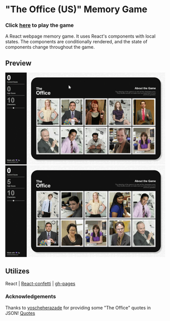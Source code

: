 # "The Office (US)" Memory Game

### Click [here](https://graysonlee123.github.io/memory-game/) to play the game

A React webpage memory game. It uses React's components with local states. The components are conditionally rendered, and the state of components change throughout the game. 

## Preview
![](gif-1.gif) <br>
![](gif-2.gif)

## Utilizes

React | [React-confetti](https://www.npmjs.com/package/react-confetti) | [gh-pages](https://www.npmjs.com/package/gh-pages)

### Acknowledgements
Thanks to [yoscheherazade](https://github.com/yoscheherazade) for providing some "The Office" quotes in JSON!
[Quotes](https://github.com/yoscheherazade/the-office-quotes-json/blob/master/quotes.json)
